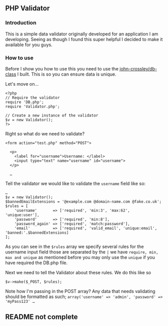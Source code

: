 ## PHP Validator


### Introduction
This is a simple data validator originally developed for an application I am developing. Seeing as though I found this super helpful I decided to make it available for you guys.


### How to use
Before I show you how to use this you need to use the [john-crossley/db-class](https://github.com/john-crossley/db-class) I built. This is so you can ensure data is unique.

Let's move on…

    <?php
    // Require the validator
    require 'DB.php';
    require 'Validator.php';

    // Create a new instance of the validator
    $v = new Validator();
    ?>

Right so what do we need to validate?

    <form action="test.php" method="POST">

      <p>
        <label for="username">Username: </label>
        <input type="text" name="username" id="username">
      </p>

      …

Tell the validator we would like to validate the `username` field like so:

    …
    $v = new Validator();
    $bannedEmailExtensions = '@example.com @domain-name.com @fake.co.uk';
    $rules = [
        'username'       => ['required', 'min:3', 'max:62', 'unique:user'],
        'password'       => ['required', 'min:8'],
        'password_again' => ['required', 'match:password'],
        'email'          => ['required', 'valid_email', 'unique:email', 'banned:'.$bannedExtensions]
    ];

As you can see in the `$rules` array we specify several rules for the username input field those are separated by the `|` we have `require, min, max and unique` as mentioned before you may only use the `unique` if you have required the DB.php file.

Next we need to tell the Validator about these rules. We do this like so

    $v->make($_POST, $rules);

Note how I'm passing in the POST array? Any data that needs validating should be formatted as such; `array('username' => 'admin', 'password' => 'myPass123' … `

## README not complete
